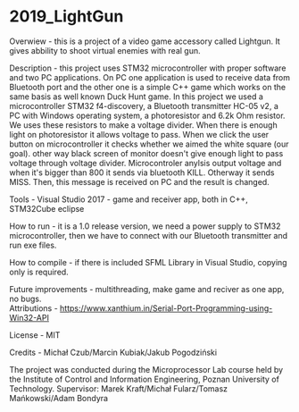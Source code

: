 # 2019_LightGun
Overwiew - this is a project of a video game accessory called Lightgun. It gives abbility to shoot virtual enemies with real gun. 

Description - this project uses STM32 microcontroller with proper software and two PC applications. On PC one application is used to receive data from Bluetooth port and the other one is a simple C++ game which works on the same basis as well known Duck Hunt game. In this project we used a microcontroller STM32 f4-discovery, a Bluetooth transmitter HC-05 v2, a PC with Windows operating system, a photoresistor and 6.2k Ohm resistor. We uses these resistors to make a voltage divider. When there is enough light on photoresistor it allows voltage to pass.  When we click the user button on microcontroller it checks whether we aimed the white square (our goal). other way black screen of monitor doesn't give enough light to pass voltage through voltage divider. Microcontroler anylsis output voltage and when it's bigger than 800 it sends via bluetooth KILL. Otherway it sends MISS. Then, this message is received on PC and the result is changed. 

Tools - Visual Studio 2017 - game and receiver app, both in C++,
	STM32Cube
	eclipse

How to run - it is a 1.0 release version, we need a power supply to STM32 microcontroller, then we have to connect with our Bluetooth transmitter and run exe files. 

How to compile - if there is included SFML Library in Visual Studio, copying only is required.  

Future improvements - multithreading, make game and reciver as one app, no bugs.																																											
Attributions - https://www.xanthium.in/Serial-Port-Programming-using-Win32-API

License - MIT

Credits - Michał Czub/Marcin Kubiak/Jakub Pogodziński

The project was conducted during the Microprocessor Lab course held by the Institute of Control and Information Engineering, Poznan University of Technology.
Supervisor: Marek Kraft/Michał Fularz/Tomasz Mańkowski/Adam Bondyra
